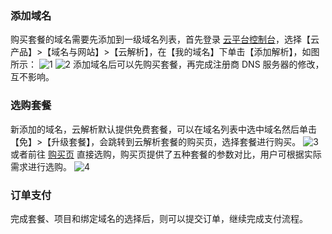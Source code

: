 ### 添加域名
购买套餐的域名需要先添加到一级域名列表，首先登录 [云平台控制台](https://console.tce.fsphere.c)，选择【云产品】>【域名与网站】>【云解析】，在【我的域名】下单击【添加解析】，如图所示：
![1](https://mc.qcloudimg.com/static/img/8231080d9d713baf5d4edf4163b23ee0/image.png)
![2](https://mc.qcloudimg.com/static/img/f55d8b825625d9520bd898786015eee5/image.png)
添加域名后可以先购买套餐，再完成注册商 DNS 服务器的修改，互不影响。
### 选购套餐
新添加的域名，云解析默认提供免费套餐，可以在域名列表中选中域名然后单击【免】>【升级套餐】，会跳转到云解析套餐的购买页，选择套餐进行购买。
![3](https://mc.qcloudimg.com/static/img/10e34882dc41401d2ec7fb888acea388/image.png)
或者前往 [购买页](https://buy.tce.fsphere.cn/cns) 直接选购，购买页提供了五种套餐的参数对比，用户可根据实际需求进行选购。
![4](https://mc.qcloudimg.com/static/img/ac8be742c7c43bdead5d275ee8a1ad61/image.png)
### 订单支付
完成套餐、项目和绑定域名的选择后，则可以提交订单，继续完成支付流程。
